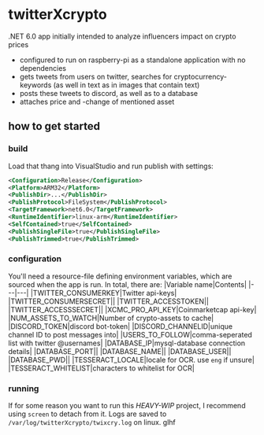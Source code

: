 # twitterXcrypto
.NET 6.0 app initially intended to analyze influencers impact on crypto prices

- configured to run on raspberry-pi as a standalone application with no dependencies
- gets tweets from users on twitter, searches for cryptocurrency-keywords (as well in text as in images that contain text)
- posts these tweets to discord, as well as to a database
- attaches price and -change of mentioned asset

## how to get started
### build

Load that thang into VisualStudio and run publish with settings:
```xml
<Configuration>Release</Configuration>
<Platform>ARM32</Platform>
<PublishDir>...</PublishDir>
<PublishProtocol>FileSystem</PublishProtocol>
<TargetFramework>net6.0</TargetFramework>
<RuntimeIdentifier>linux-arm</RuntimeIdentifier>
<SelfContained>true</SelfContained>
<PublishSingleFile>true</PublishSingleFile>
<PublishTrimmed>true</PublishTrimmed>
```

### configuration
You'll need a resource-file defining environment variables, which are sourced when the app is run. In total, there are:
|Variable name|Contents|
|---|---|
|TWITTER_CONSUMERKEY|Twitter api-keys|
|TWITTER_CONSUMERSECRET||
|TWITTER_ACCESSTOKEN||
|TWITTER_ACCESSSECRET||
|XCMC_PRO_API_KEY|Coinmarketcap api-key|
|NUM_ASSETS_TO_WATCH|Number of crypto-assets to cache|
|DISCORD_TOKEN|discord bot-token|
|DISCORD_CHANNELID|unique channel ID to post messages into|
|USERS_TO_FOLLOW|comma-seperated list with twitter @usernames|
|DATABASE_IP|mysql-database connection details|
|DATABASE_PORT||
|DATABASE_NAME||
|DATABASE_USER||
|DATABASE_PWD||
|TESSERACT_LOCALE|locale for OCR. use `eng` if unsure|
|TESSERACT_WHITELIST|characters to whitelist for OCR|

### running
If for some reason you want to run this _HEAVY-WIP_ project, I recommend using `screen` to detach from it. 
Logs are saved to `/var/log/twitterXcrypto/twixcry.log` on linux. glhf
